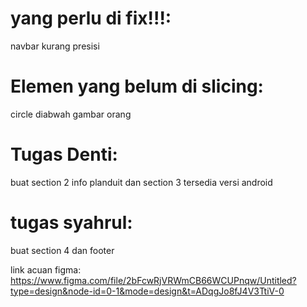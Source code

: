 <h1> yang perlu di fix!!!: </h1>
navbar kurang presisi
<h1> Elemen yang belum di slicing:</h1>
circle diabwah gambar orang
<h1> Tugas Denti:</h1>
buat section 2 info planduit dan section 3 tersedia versi android
<h1>tugas syahrul:</h1>
buat section 4 dan footer

link acuan figma: https://www.figma.com/file/2bFcwRjVRWmCB66WCUPnqw/Untitled?type=design&node-id=0-1&mode=design&t=ADqgJo8fJ4V3TtiV-0
